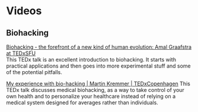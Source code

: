 # Videos


## Biohacking

[Biohacking - the forefront of a new kind of human evolution: Amal Graafstra at TEDxSFU](https://www.youtube.com/watch?v=7DxVWhFLI6E)</br>
This TEDx talk is an excellent introduction to biohacking.  It starts with practical applications and then goes into more experimental stuff and some of the potential pitfalls.

[My experience with bio-hacking | Martin Kremmer | TEDxCopenhagen](https://www.youtube.com/watch?v=ADyCY382lAY)
This TEDx talk discusses medical biohacking, as a way to take control of your own health and to personalize your healthcare instead of relying on a medical system designed for averages rather than individuals.

